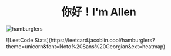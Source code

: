 <h1 align="center">你好！I'm Allen</h1>

<p align="left"> <img src="https://komarev.com/ghpvc/?username=hamburglers&label=Profile%20views&color=0e75b6&style=flat" alt="hamburglers" /> </p>
![LeetCode Stats](https://leetcard.jacoblin.cool/hamburglers?theme=unicorn&font=Noto%20Sans%20Georgian&ext=heatmap)
